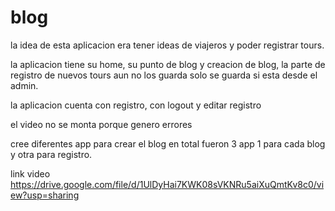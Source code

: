 # blog

la idea de esta aplicacion era tener ideas de viajeros y poder registrar tours.

la aplicacion tiene su home, su punto de blog y creacion de blog, la parte de registro de nuevos tours aun no los guarda solo se guarda si esta desde el admin.

la aplicacion cuenta con registro, con logout y editar registro

el video no se monta porque genero errores

cree diferentes app para crear el blog en total fueron 3 app 1 para cada blog y otra para registro.

link video https://drive.google.com/file/d/1UlDyHai7KWK08sVKNRu5aiXuQmtKv8c0/view?usp=sharing
